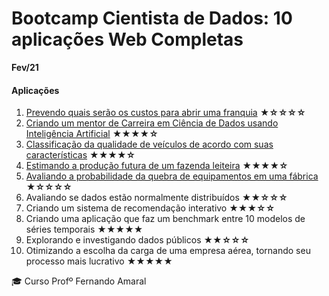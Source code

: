 

# Bootcamp Cientista de Dados: 10 aplicações Web Completas
**Fev/21**


#### Aplicações
1.  [Prevendo quais serão os custos para abrir uma franquia](https://github.com/gutokuster/Aplicacoes-Web-R-Shiny/tree/main/Aplicacoes/01-prevendo-os-custos-para-abrir-uma-franquia)  **★☆☆☆☆**
2.  [Criando um mentor de Carreira em Ciência de Dados usando Inteligência Artificial](https://github.com/gutokuster/Aplicacoes-Web-R-Shiny/tree/main/Aplicacoes/02-criando-um-mentor-de-carreira-em-ciencia-de-dados-usando-IA)  **★★★★☆**
3.  [Classificação da qualidade de veículos de acordo com suas características](https://github.com/gutokuster/Aplicacoes-Web-R-Shiny/tree/main/Aplicacoes/03-prevendo-a-qualidade-de-veiculos)  **★★★★☆**
4.  [Estimando a produção futura de um fazenda leiteira](https://github.com/gutokuster/Aplicacoes-Web-R-Shiny/tree/main/Aplicacoes/04-analisando-e-prevendo-a-producao-de-leite)  **★★★★☆**
5.  [Avaliando a probabilidade da quebra de equipamentos em uma fábrica](https://github.com/gutokuster/Aplicacoes-Web-R-Shiny/tree/main/Aplicacoes/05-avaliando-a-probabilidade-de-quebra-de-equipamentos-em-uma-industria)  **★☆☆☆☆**
6.  Avaliando se dados estão normalmente distribuídos  **★★☆☆☆**
7.  Criando um sistema de recomendação interativo  **★★★☆☆**
8.  Criando uma aplicação que faz um benchmark entre 10 modelos de séries temporais  **★★★★★**
9.  Explorando e investigando dados públicos  **★★☆☆☆**
10.  Otimizando a escolha da carga de uma empresa aérea, tornando seu processo mais lucrativo  **★★★★★**


:mortar_board: Curso Profº Fernando Amaral
